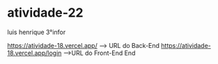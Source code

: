 # atividade-22

luis henrique 3°infor

https://atividade-18.vercel.app/ --> URL do Back-End https://atividade-18.vercel.app/login -->URL do Front-End End